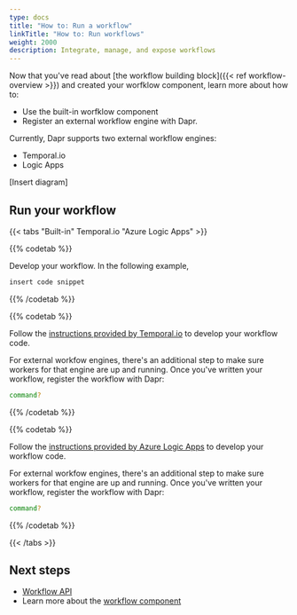 ```yaml
---
type: docs
title: "How to: Run a workflow"
linkTitle: "How to: Run workflows"
weight: 2000
description: Integrate, manage, and expose workflows
---
```


Now that you've read about [the workflow building block]({{< ref workflow-overview >}}) and created your worfklow component, learn more about how to:

- Use the built-in worfklow component
- Register an external workflow engine with Dapr.

Currently, Dapr supports two external workflow engines:
- Temporal.io
- Logic Apps

[Insert diagram]

## Run your workflow

{{< tabs "Built-in" Temporal.io "Azure Logic Apps" >}}

<!-- built in -->

{{% codetab %}}

Develop your workflow. In the following example,

```go
insert code snippet
```

{{% /codetab %}}

<!-- temporal.io -->

{{% codetab %}}

Follow the [instructions provided by Temporal.io](https://docs.temporal.io/application-development/foundations#develop-workflows) to develop your workflow code. 

For external workfow engines, there's an additional step to make sure workers for that engine are up and running. Once you've written your workflow, register the workflow with Dapr:

```bash
command?
```

{{% /codetab %}}

<!-- logic apps -->

{{% codetab %}}

Follow the [instructions provided by Azure Logic Apps](https://docs.temporal.io/application-development/foundations#develop-workflows) to develop your workflow code. 

For external workfow engines, there's an additional step to make sure workers for that engine are up and running. Once you've written your workflow, register the workflow with Dapr:

```bash
command?
```

{{% /codetab %}}

{{< /tabs >}}


## Next steps

- [Workflow API]()
- Learn more about the [workflow component]()
